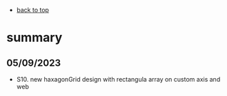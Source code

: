 

- [back to top](./README.md)

# summary

## 05/09/2023
- S10. new haxagonGrid design with rectangula array on custom axis and web

